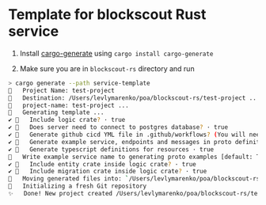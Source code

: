 Template for blockscout Rust service
===

1. Install [cargo-generate](https://cargo-generate.github.io/cargo-generate/installation.html) using `cargo install cargo-generate`

2. Make sure you are in `blockscout-rs` directory and run

```bash
> cargo generate --path service-template
🤷   Project Name: test-project
🔧   Destination: /Users/levlymarenko/poa/blockscout-rs/test-project ...
🔧   project-name: test-project ...
🔧   Generating template ...
✔ 🤷   Include logic crate? · true
✔ 🤷   Does server need to connect to postgres database? · true
✔ 🤷   Generate github cicd YML file in .github/workflows? (You will need to move it to right location) · true
✔ 🤷   Generate example service, endpoints and messages in proto definition? · true
✔ 🤷   Generate typescript definitions for resources · true
🤷   Write example service name to generating proto examples [default: TestService]: TestService
✔ 🤷   Include entity crate inside logic crate? · true
✔ 🤷   Include migration crate inside logic crate? · true
🔧   Moving generated files into: `/Users/levlymarenko/poa/blockscout-rs/test-project`...
🔧   Initializing a fresh Git repository
✨   Done! New project created /Users/levlymarenko/poa/blockscout-rs/test-project
```

